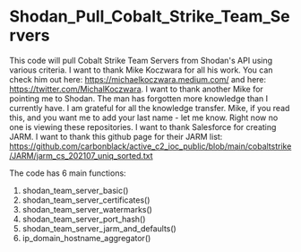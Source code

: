 # Shodan_Pull_Cobalt_Strike_Team_Servers
This code will pull Cobalt Strike Team Servers from Shodan's API using various criteria.
I want to thank Mike Koczwara for all his work. You can check him out here: https://michaelkoczwara.medium.com/ and here: https://twitter.com/MichalKoczwara. 
I want to thank another Mike for pointing me to Shodan. The man has forgotten more knowledge than I currently have. I am grateful for all the knowledge transfer. Mike, if you read this, and you want me to add your last name - let me know. Right now no one is viewing these repositories.
I want to thank Salesforce for creating JARM.
I want to thank this github page for their JARM list: https://github.com/carbonblack/active_c2_ioc_public/blob/main/cobaltstrike/JARM/jarm_cs_202107_uniq_sorted.txt

The code has 6 main functions:
  1. shodan_team_server_basic()
  2. shodan_team_server_certificates()
  3. shodan_team_server_watermarks()
  4. shodan_team_server_port_hash()
  5. shodan_team_server_jarm_and_defaults()
  6. ip_domain_hostname_aggregator()
 
